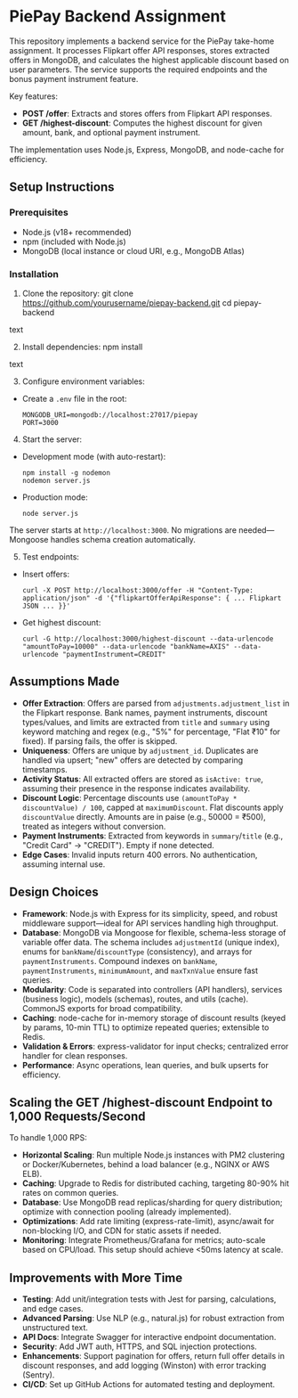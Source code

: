 # PiePay Backend Assignment

This repository implements a backend service for the PiePay take-home assignment. It processes Flipkart offer API responses, stores extracted offers in MongoDB, and calculates the highest applicable discount based on user parameters. The service supports the required endpoints and the bonus payment instrument feature.

Key features:
- **POST /offer**: Extracts and stores offers from Flipkart API responses.
- **GET /highest-discount**: Computes the highest discount for given amount, bank, and optional payment instrument.

The implementation uses Node.js, Express, MongoDB, and node-cache for efficiency.

## Setup Instructions

### Prerequisites
- Node.js (v18+ recommended)
- npm (included with Node.js)
- MongoDB (local instance or cloud URI, e.g., MongoDB Atlas)

### Installation
1. Clone the repository:
git clone https://github.com/yourusername/piepay-backend.git
cd piepay-backend

text

2. Install dependencies:
npm install

text

3. Configure environment variables:
- Create a `.env` file in the root:
  ```
  MONGODB_URI=mongodb://localhost:27017/piepay
  PORT=3000
  ```

4. Start the server:
- Development mode (with auto-restart):
  ```
  npm install -g nodemon
  nodemon server.js
  ```
- Production mode:
  ```
  node server.js
  ```

The server starts at `http://localhost:3000`. No migrations are needed—Mongoose handles schema creation automatically.

5. Test endpoints:
- Insert offers:
  ```
  curl -X POST http://localhost:3000/offer -H "Content-Type: application/json" -d '{"flipkartOfferApiResponse": { ... Flipkart JSON ... }}'
  ```
- Get highest discount:
  ```
  curl -G http://localhost:3000/highest-discount --data-urlencode "amountToPay=10000" --data-urlencode "bankName=AXIS" --data-urlencode "paymentInstrument=CREDIT"
  ```

## Assumptions Made
- **Offer Extraction**: Offers are parsed from `adjustments.adjustment_list` in the Flipkart response. Bank names, payment instruments, discount types/values, and limits are extracted from `title` and `summary` using keyword matching and regex (e.g., "5%" for percentage, "Flat ₹10" for fixed). If parsing fails, the offer is skipped.
- **Uniqueness**: Offers are unique by `adjustment_id`. Duplicates are handled via upsert; "new" offers are detected by comparing timestamps.
- **Activity Status**: All extracted offers are stored as `isActive: true`, assuming their presence in the response indicates availability.
- **Discount Logic**: Percentage discounts use `(amountToPay * discountValue) / 100`, capped at `maximumDiscount`. Flat discounts apply `discountValue` directly. Amounts are in paise (e.g., 50000 = ₹500), treated as integers without conversion.
- **Payment Instruments**: Extracted from keywords in `summary`/`title` (e.g., "Credit Card" → "CREDIT"). Empty if none detected.
- **Edge Cases**: Invalid inputs return 400 errors. No authentication, assuming internal use.

## Design Choices
- **Framework**: Node.js with Express for its simplicity, speed, and robust middleware support—ideal for API services handling high throughput.
- **Database**: MongoDB via Mongoose for flexible, schema-less storage of variable offer data. The schema includes `adjustmentId` (unique index), enums for `bankName`/`discountType` (consistency), and arrays for `paymentInstruments`. Compound indexes on `bankName`, `paymentInstruments`, `minimumAmount`, and `maxTxnValue` ensure fast queries.
- **Modularity**: Code is separated into controllers (API handlers), services (business logic), models (schemas), routes, and utils (cache). CommonJS exports for broad compatibility.
- **Caching**: node-cache for in-memory storage of discount results (keyed by params, 10-min TTL) to optimize repeated queries; extensible to Redis.
- **Validation & Errors**: express-validator for input checks; centralized error handler for clean responses.
- **Performance**: Async operations, lean queries, and bulk upserts for efficiency.

## Scaling the GET /highest-discount Endpoint to 1,000 Requests/Second
To handle 1,000 RPS:
- **Horizontal Scaling**: Run multiple Node.js instances with PM2 clustering or Docker/Kubernetes, behind a load balancer (e.g., NGINX or AWS ELB).
- **Caching**: Upgrade to Redis for distributed caching, targeting 80-90% hit rates on common queries.
- **Database**: Use MongoDB read replicas/sharding for query distribution; optimize with connection pooling (already implemented).
- **Optimizations**: Add rate limiting (express-rate-limit), async/await for non-blocking I/O, and CDN for static assets if needed.
- **Monitoring**: Integrate Prometheus/Grafana for metrics; auto-scale based on CPU/load. This setup should achieve <50ms latency at scale.

## Improvements with More Time
- **Testing**: Add unit/integration tests with Jest for parsing, calculations, and edge cases.
- **Advanced Parsing**: Use NLP (e.g., natural.js) for robust extraction from unstructured text.
- **API Docs**: Integrate Swagger for interactive endpoint documentation.
- **Security**: Add JWT auth, HTTPS, and SQL injection protections.
- **Enhancements**: Support pagination for offers, return full offer details in discount responses, and add logging (Winston) with error tracking (Sentry).
- **CI/CD**: Set up GitHub Actions for automated testing and deployment.

